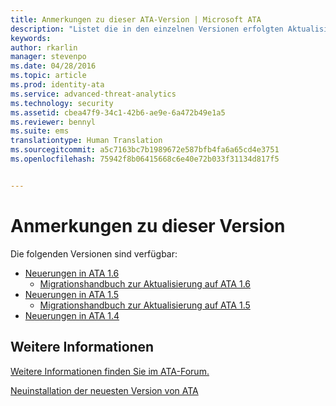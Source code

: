 ```yaml
---
title: Anmerkungen zu dieser ATA-Version | Microsoft ATA
description: "Listet die in den einzelnen Versionen erfolgten Aktualisierungen auf, beschreibt bekannte Probleme und nennt Handbücher für die Migration"
keywords: 
author: rkarlin
manager: stevenpo
ms.date: 04/28/2016
ms.topic: article
ms.prod: identity-ata
ms.service: advanced-threat-analytics
ms.technology: security
ms.assetid: cbea47f9-34c1-42b6-ae9e-6a472b49e1a5
ms.reviewer: bennyl
ms.suite: ems
translationtype: Human Translation
ms.sourcegitcommit: a5c7163bc7b1989672e587bfb4fa6a65cd4e3751
ms.openlocfilehash: 75942f8b06415668c6e40e72b033f31134d817f5


---
```


# Anmerkungen zu dieser Version
Die folgenden Versionen sind verfügbar:

- [Neuerungen in ATA 1.6](whats-new-version-1.6.md)
   - [Migrationshandbuch zur Aktualisierung auf ATA 1.6](/advanced-threat-analytics/understand-explore/ata-update-1.6-migration-guide)
- [Neuerungen in ATA 1.5](whats-new-version-1.5.md)
   - [Migrationshandbuch zur Aktualisierung auf ATA 1.5](/advanced-threat-analytics/understand-explore/ata-update-1.5-migration-guide)
- [Neuerungen in ATA 1.4](whats-new-version-1.4.md)

## Weitere Informationen
[Weitere Informationen finden Sie im ATA-Forum.](https://social.technet.microsoft.com/Forums/security/home?forum=mata)

[Neuinstallation der neuesten Version von ATA](/advanced-threat-analytics/deploy-use/install-ata)



<!--HONumber=Jul16_HO3-->


